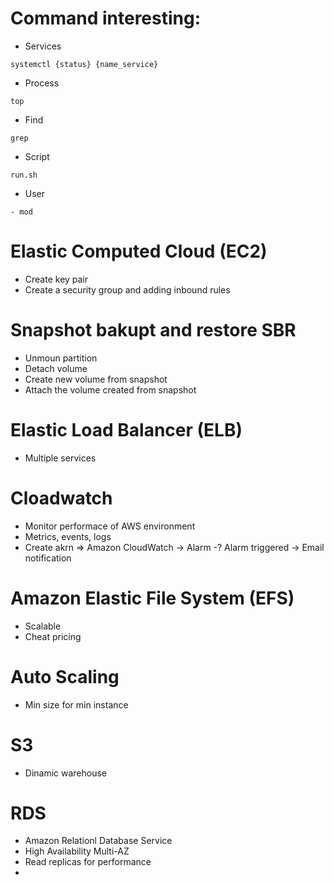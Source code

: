 # Command interesting:
- Services
```
systemctl {status} {name_service}
```
- Process
```
top
```
- Find
```
grep
```

- Script
```
run.sh
```
- User
```
- mod
```

# Elastic Computed Cloud (EC2)
- Create key pair
- Create a security group and adding inbound rules

# Snapshot bakupt and restore SBR
- Unmoun partition
- Detach volume
- Create new volume from snapshot
- Attach the volume created from snapshot

# Elastic Load Balancer (ELB)
- Multiple services

# Cloadwatch
- Monitor performace of AWS environment
- Metrics, events, logs
- Create akrn => Amazon CloudWatch -> Alarm -? Alarm triggered -> Email notification

# Amazon Elastic File System (EFS)
- Scalable
- Cheat pricing

# Auto Scaling
- Min size for min instance

# S3
- Dinamic warehouse

# RDS
 - Amazon Relationl Database Service
 - High Availability Multi-AZ
 - Read replicas for performance
 - 

